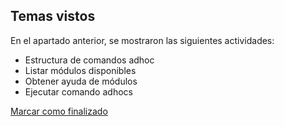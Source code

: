 ## Temas vistos

En el apartado anterior, se mostraron las siguientes actividades:
* Estructura de comandos adhoc
* Listar módulos disponibles
* Obtener ayuda de módulos
* Ejecutar comando adhocs


<a onclick="test()" href="https://fxlearning.142-44-244-147.nip.io/finish/ansible-adhocks" target="_parent" class="btn primary-btn">Marcar como finalizado</a>
